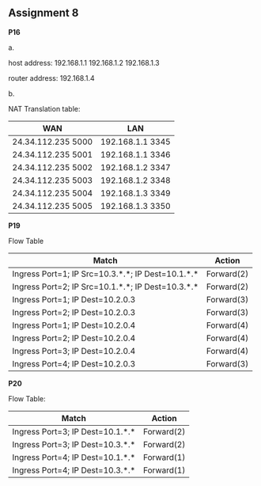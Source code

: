 ## Assignment 8

**P16**

a.

host address: 192.168.1.1 192.168.1.2 192.168.1.3

router address: 192.168.1.4

b.

NAT Translation table:

| WAN                | LAN              |
| ------------------ | ---------------- |
| 24.34.112.235 5000 | 192.168.1.1 3345 |
| 24.34.112.235 5001 | 192.168.1.1 3346 |
| 24.34.112.235 5002 | 192.168.1.2 3347 |
| 24.34.112.235 5003 | 192.168.1.2 3348 |
| 24.34.112.235 5004 | 192.168.1.3 3349 |
| 24.34.112.235 5005 | 192.168.1.3 3350 |



**P19**

Flow Table

| Match                                                 | Action     |
| ----------------------------------------------------- | ---------- |
| Ingress Port=1; IP Src=10.3.\*.\*; IP Dest=10.1.\*.\* | Forward(2) |
| Ingress Port=2; IP Src=10.1.\*.\*; IP Dest=10.3.\*.\* | Forward(2) |
| Ingress Port=1; IP Dest=10.2.0.3                      | Forward(3) |
| Ingress Port=2; IP Dest=10.2.0.3                      | Forward(3) |
| Ingress Port=1; IP Dest=10.2.0.4                      | Forward(4) |
| Ingress Port=2; IP Dest=10.2.0.4                      | Forward(4) |
| Ingress Port=3; IP Dest=10.2.0.4                      | Forward(4) |
| Ingress Port=4; IP Dest=10.2.0.3                      | Forward(3) |



**P20**

Flow Table:

| Match                              | Action     |
| ---------------------------------- | ---------- |
| Ingress Port=3; IP Dest=10.1.\*.\* | Forward(2) |
| Ingress Port=3; IP Dest=10.3.\*.\* | Forward(2) |
| Ingress Port=4; IP Dest=10.1.\*.\* | Forward(1) |
| Ingress Port=4; IP Dest=10.3.\*.\* | Forward(1) |

